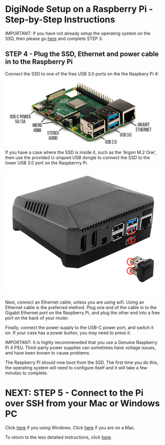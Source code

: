 # DigiNode Setup on a Raspberry Pi - Step-by-Step Instructions

IMPORTANT: If you have not already setup the operating system on the SSD, then please go [here](/docs/rpi_setup_step3_write_os.md) and complete STEP 3.

## STEP 4 - Plug the SSD, Ethernet and power cable in to the Raspberry Pi

Connect the SSD to one of the free USB 3.0 ports on the the Raspbery Pi 4:

![Raspberry Pi Ports](/images/pi4_ports.png)

If you have a case where the SSD is inside it, such as the 'Argon M.2 One', then use the provided U-shaped USB dongle to connect the SSD to the lower USB 3.0 port on the Raspberrry Pi.

![Raspberry Pi Ports](/images/argon_m2_usb.jpg)

Next, connect an Ethernet cable, unless you are using wifi. Using an Ethernet cable is the preferred method. Plug one end of the cable in to the Gigabit Ethernet port on the Raspberry Pi, and plug the other end into a free port on the back of your router.

Finally, connect the power supply to the USB-C power port, and switch it on. If your case has a power button, you may need to press it. 

IMPORTANT: It is highly recommeneded that you use a Genuine Raspberry Pi 4 PSU. Third-party power supplies can sometimes have voltage issues, and have been known to cause problems.

The Raspberry Pi should now boot from the SSD. The first time you do this, the operating system will need to configure itself and it will take a few minutes to complete.


# NEXT: STEP 5 - Connect to the Pi over SSH from your Mac or Windows PC
Click [here](/docs/rpi_setup_step5_ssh_in_win.md) if you using Windows. Click [here](/docs/rpi_setup_step5_ssh_in_mac.md) if you are on a Mac.

To return to the less detailed instructions, click [here](/docs/rpi_setup.md).